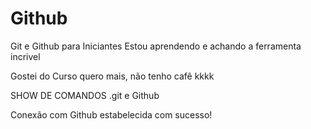 # Github

Git e Github para Iniciantes
Estou aprendendo e achando a ferramenta incrivel

Gostei do Curso quero mais, não tenho cafê kkkk

SHOW DE COMANDOS .git e Github

Conexão com Github estabelecida com sucesso!

